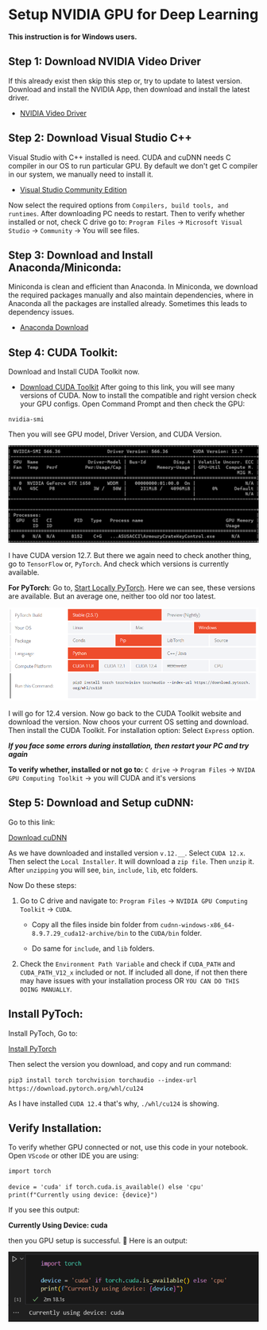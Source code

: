 # Setup NVIDIA GPU for Deep Learning
__This instruction is for Windows users.__ 

## Step 1: Download NVIDIA Video Driver
If this already exist then skip this step or, try to update to latest version.
Download and install the NVIDIA App, then download and install the latest driver.
- [NVIDIA Video Driver](https://www.nvidia.com/en-us/software/nvidia-app/)

## Step 2: Download Visual Studio C++
Visual Studio with C++ installed is need. CUDA and cuDNN needs C compiler in our OS to run particular GPU. By default we don't get C compiler 
in our system, we manually need to install it.

- [Visual Studio Community Edition](https://visualstudio.microsoft.com/vs/community/)

Now select the required options from `Compilers, build tools, and runtimes`. After downloading PC needs to restart. Then to verify whether
installed or not, check C drive go to: `Program Files` -> `Microsoft Visual Studio` -> `Community` -> You will see files.

## Step 3: Download and Install Anaconda/Miniconda:
Miniconda is clean and efficient than Anaconda. In Miniconda, we download the required packages manually and also maintain dependencies, where
in Anaconda all the packages are installed already. Sometimes this leads to dependency issues.

- [Anaconda Download](https://www.anaconda.com/download)

## Step 4: CUDA Toolkit:
Download and Install CUDA Toolkit now.
- [Download CUDA Toolkit]()
After going to this link, you will see many versions of CUDA. Now to install the compatible and right version check your GPU configs.
Open Command Prompt and then check the GPU:
```
nvidia-smi 
```
Then you will see GPU model, Driver Version, and CUDA Version.

<img src='./images/gpu_config.png'>

I have CUDA version 12.7. But there we again need to check another thing, go to `TensorFlow` or, `PyTorch`. And check which versions is currently available.

__For PyTorch__: Go to,
[Start Locally PyTorch](https://pytorch.org/get-started/locally/). Here we can see, these versions are available. But an average one, neither too old nor too latest.

<img src='./images/pytorch_config.png'>

 I will go for 12.4 version. Now go back to the CUDA Toolkit website and download the version. Now choos your current OS setting and download. Then install the CUDA Toolkit. For installation option: Select `Express` option.
 
 ___If you face some errors during installation, then restart your PC and try again___
 
 __To verify whether, installed or not go to:__ `C drive` -> `Program Files`
 -> `NVIDA GPU Computing Toolkit` -> you will CUDA and it's versions

## Step 5: Download and Setup cuDNN:
Go to this link:

[Download cuDNN](https://developer.nvidia.com/rdp/cudnn-archive)

As we have downloaded and installed version `v.12.__`. Select `CUDA 12.x`.
Then select the `Local Installer`. It will download a `zip file`. Then `unzip` it.
After `unzipping` you will see, `bin`, `include`, `lib`, etc folders.

Now Do these steps:
1. Go to C drive and navigate to: `Program Files` -> `NVIDIA GPU Computing Toolkit`
-> `CUDA`.
    - Copy all the files inside bin folder from `cudnn-windows-x86_64-8.9.7.29_cuda12-archive/bin` to the `CUDA/bin` folder.

    - Do same for `include`, and `lib` folders.

2. Check the `Environment Path Variable` and check if `CUDA_PATH` and `CUDA_PATH_V12_x` included or not. If included all done, if not then
there may have issues with your installation process OR `YOU CAN DO THIS DOING MANUALLY`.

## Install PyToch:
Install PyToch, Go to:

[Install PyTorch](https://pytorch.org/get-started/locally/)

Then select the version you download, and copy and run command: 

`pip3 install torch torchvision torchaudio --index-url https://download.pytorch.org/whl/cu124`

As I have installed `CUDA 12.4` that's why, `./whl/cu124` is showing.

## Verify Installation:
To verify whether GPU connected or not, use this code in your notebook. Open `VScode` or other IDE you are using:
```
import torch

device = 'cuda' if torch.cuda.is_available() else 'cpu'
print(f"Currently using device: {device}")
```

If you see this output:

__Currently Using Device: cuda__

then you GPU setup is successful. 🫠 Here is an output:

<img src='./images/output_GPU_setup.png'>